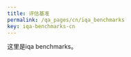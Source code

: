 ```yaml
---
title: 评估基准
permalink: /qa_pages/cn/iqa_benchmarks
key: iqa-benchmarks-cn
---
```


这里是iqa benchmarks。